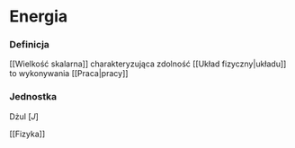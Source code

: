 # Energia
### Definicja
[[Wielkość skalarna]] charakteryzująca zdolność [[Układ fizyczny|układu]] to wykonywania [[Praca|pracy]]

### Jednostka
Dżul $[J]$

[[Fizyka]]